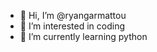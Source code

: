 - 👋 Hi, I’m @ryangarmattou
- 👀 I’m interested in coding
- 🌱 I’m currently learning python

<!---
ryangarmattou/ryangarmattou is a ✨ special ✨ repository because its `README.md` (this file) appears on your GitHub profile.
You can click the Preview link to take a look at your changes.
--->
